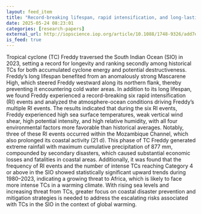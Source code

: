 ```yaml
---
layout: feed_item
title: "Record-breaking lifespan, rapid intensification, and long-lasting coastal activity of tropical cyclone Freddy (2023) in the South Indian Ocean"
date: 2025-05-24 08:23:01
categories: [research-papers]
external_url: http://iopscience.iop.org/article/10.1088/1748-9326/add7ec
is_feed: true
---
```


Tropical cyclone (TC) Freddy traversed the South Indian Ocean (SIO) in 2023, setting a record for longevity and ranking secondly among historical TCs for both accumulated cyclone energy and potential destructiveness. Freddy’s long lifespan benefited from an anomalously strong Mascarene High, which steered Freddy westward along its northern flank, thereby preventing it encountering cold water areas. In addition to its long lifespan, we found Freddy experienced a record-breaking six rapid intensification (RI) events and analyzed the atmosphere-ocean conditions driving Freddy’s multiple RI events. The results indicated that during the six RI events, Freddy experienced high sea surface temperatures, weak vertical wind shear, high potential intensity, and high relative humidity, with all four environmental factors more favorable than historical averages. Notably, three of these RI events occurred within the Mozambique Channel, which also prolonged its coastal activity (21 d). This phase of TC Freddy generated extreme rainfall with maximum cumulative precipitation of 877 mm, compounded by secondary disasters, which caused substantial economic losses and fatalities in coastal areas. Additionally, it was found that the frequency of RI events and the number of intense TCs reaching Category 4 or above in the SIO showed statistically significant upward trends during 1980–2023, indicating a growing threat to Africa, which is likely to face more intense TCs in a warming climate. With rising sea levels and increasing threat from TCs, greater focus on coastal disaster prevention and mitigation strategies is needed to address the escalating risks associated with TCs in the SIO in the context of global warming.
